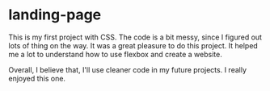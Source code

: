 # landing-page


This is my first project with CSS. The code is a bit messy, since I figured out lots of thing on the way. It was a great pleasure to do this project. It helped me a lot to understand how to use flexbox and create a website. 

Overall, I believe that, I'll use cleaner code in my future projects. I really enjoyed this one.